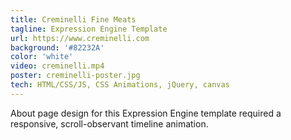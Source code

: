 ```yaml
---
title: Creminelli Fine Meats
tagline: Expression Engine Template
url: https://www.creminelli.com
background: '#82232A'
color: 'white'
video: creminelli.mp4
poster: creminelli-poster.jpg
tech: HTML/CSS/JS, CSS Animations, jQuery, canvas
---
```


About page design for this Expression Engine template required a responsive, scroll-observant timeline animation. 
